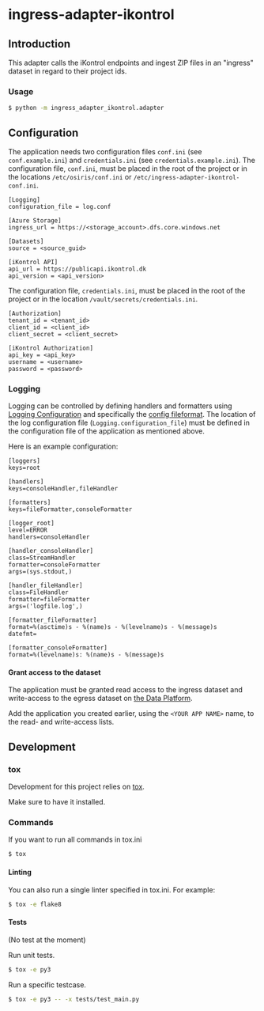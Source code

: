 # ingress-adapter-ikontrol

## Introduction
This adapter calls the iKontrol endpoints and ingest ZIP files in an "ingress" dataset in regard to their project ids.

### Usage
```sh
$ python -m ingress_adapter_ikontrol.adapter
```

## Configuration
The application needs two configuration files `conf.ini` (see `conf.example.ini`) and `credentials.ini` (see `credentials.example.ini`). 
The configuration file, `conf.ini`, must be placed in the root of the project or in the locations `/etc/osiris/conf.ini` or 
`/etc/ingress-adapter-ikontrol-conf.ini`. 

```
[Logging]
configuration_file = log.conf

[Azure Storage]
ingress_url = https://<storage_account>.dfs.core.windows.net

[Datasets]
source = <source_guid>

[iKontrol API]
api_url = https://publicapi.ikontrol.dk
api_version = <api_version>
```

The configuration file, `credentials.ini`, must be placed in the root of the project or in the location `/vault/secrets/credentials.ini`.

```
[Authorization]
tenant_id = <tenant_id>
client_id = <client_id>
client_secret = <client_secret>

[iKontrol Authorization]
api_key = <api_key>
username = <username>
password = <password>
```

### Logging
Logging can be controlled by defining handlers and formatters using [Logging Configuration](https://docs.python.org/3/library/logging.config.html) and specifically the [config fileformat](https://docs.python.org/3/library/logging.config.html#logging-config-fileformat). 
The location of the log configuration file (`Logging.configuration_file`) must be defined in the configuration file of the application as mentioned above.

Here is an example configuration:
```
[loggers]
keys=root

[handlers]
keys=consoleHandler,fileHandler

[formatters]
keys=fileFormatter,consoleFormatter

[logger_root]
level=ERROR
handlers=consoleHandler

[handler_consoleHandler]
class=StreamHandler
formatter=consoleFormatter
args=(sys.stdout,)

[handler_fileHandler]
class=FileHandler
formatter=fileFormatter
args=('logfile.log',)

[formatter_fileFormatter]
format=%(asctime)s - %(name)s - %(levelname)s - %(message)s
datefmt=

[formatter_consoleFormatter]
format=%(levelname)s: %(name)s - %(message)s
```

#### Grant access to the dataset
The application must be granted read access to the ingress dataset and write-access to the egress dataset on 
[the Data Platform](https://dataplatform.energinet.dk/).

Add the application you created earlier, using the `<YOUR APP NAME>` name, to the read- and write-access lists.


## Development

### tox

Development for this project relies on [tox](https://tox.readthedocs.io/).

Make sure to have it installed.

### Commands

If you want to run all commands in tox.ini

```sh
$ tox
```

#### Linting

You can also run a single linter specified in tox.ini. For example:

```sh
$ tox -e flake8
```


#### Tests

(No test at the moment)

Run unit tests.

```sh
$ tox -e py3
```

Run a specific testcase.

```sh
$ tox -e py3 -- -x tests/test_main.py